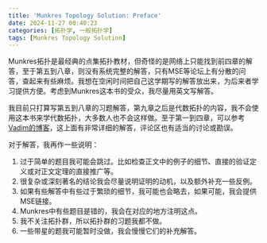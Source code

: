 ```yaml
---
title: 'Munkres Topology Solution: Preface'
date: 2024-11-27 00:40:23
categories: [拓扑学, 一般拓扑学]
tags: [Munkres Topology Solution]
---
```


Munkres拓扑是最经典的点集拓扑教材，但奇怪的是网络上只能找到前四章的解答，至于第五到八章，则没有系统完整的解答，只有MSE等论坛上有分散的问答，查起来有些麻烦。我想在空闲时间把自己这学期写的解答放出来，为后来者学习提供方便。考虑到Munkres这本书的受众，我尽量用英文写解答。

我目前只打算写第五到八章的习题解答，第九章之后是代数拓扑的内容，我不会使用这本书来学代数拓扑，大多数人也不会这样做。至于第一到四章，可以参考[Vadim的博客](https://dbfin.com/topology/munkres/)，这上面有非常详细的解答，评论区也有适当的讨论或勘误。

对于解答，我再作一些说明：

1. 过于简单的题目我可能会跳过。比如检查正文中的例子的细节、直接的验证定义或对正文定理的直接推广等。
2. 很复杂或深刻著名的结论我会尽量说明证明的动机，以及额外补充一些反例。
3. 如果有些解答中有些过于繁琐的细节，我可能也会略去，如果可能，我会提供MSE链接。
4. Munkres中有些题目是错的，我会在对应的地方注明这点。
5. 我不关注拓扑群，所以拓扑群的习题我都不做。
6. 一些带星的题我可能暂时没做，我会慢慢它们的补充解答。